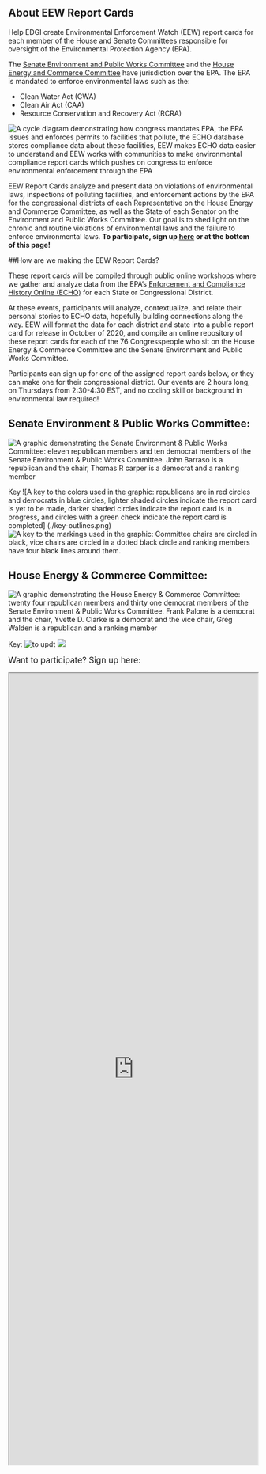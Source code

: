 <!--This is the main content file to edit for this page. It is embedded in src/pages/cd-reports.js-->

## About EEW Report Cards
Help EDGI create Environmental Enforcement Watch (EEW) report cards for each member of the House and Senate Committees responsible for oversight of the Environmental Protection Agency (EPA).

The [Senate Environment and Public Works Committee](https://www.epw.senate.gov/public/) and the [House Energy and Commerce Committee](https://energycommerce.house.gov/) have jurisdiction over the EPA. The EPA is mandated to enforce environmental laws such as the:

* Clean Water Act (CWA)
* Clean Air Act (CAA)
* Resource Conservation and Recovery Act (RCRA)

![A cycle diagram demonstrating how congress mandates EPA, the EPA issues and enforces permits to facilities that pollute, the ECHO database stores compliance data about these facilities, EEW makes ECHO data easier to understand and EEW works with communities to make environmental compliance report cards which pushes on congress to enforce environmental enforcement through the EPA](./report-card-tracker.png)

EEW Report Cards analyze and present data on violations of environmental laws, inspections of polluting facilities, and enforcement actions by the EPA for the congressional districts of each Representative on the House Energy and Commerce Committee, as well as the State of each Senator on the Environment and Public Works Committee. Our goal is to shed light on the chronic and routine violations of environmental laws and the failure to enforce environmental laws. <b>To participate, sign up [here](https://docs.google.com/forms/d/e/1FAIpQLSecS_MMcDyMlF_BMECQeOvCGPBtAa5lGIM5chDL_7iXfPH-NA/viewform?usp=sf_link) or at the bottom of this page!</b>

##How are we making the EEW Report Cards?

These report cards will be compiled through public online workshops where we gather and analyze data from the EPA’s [Enforcement and Compliance History Online (ECHO)](https://echo.epa.gov/) for each State or Congressional District.

At these events, participants will analyze, contextualize, and relate their personal stories to ECHO data, hopefully building connections along the way. EEW will format the data for each district and state into a public report card for release in October of 2020, and compile an online repository of these report cards for each of the 76 Congresspeople who sit on the House Energy & Commerce Committee and the Senate Environment and Public Works Committee. 

Participants can sign up for one of the assigned report cards below, or they can make one for their congressional district. Our events are 2 hours long, on Thursdays from 2:30-4:30 EST, and no coding skill or background in environmental law required!

## Senate Environment & Public Works Committee:

![A graphic demonstrating the Senate Environment & Public Works Committee: eleven republican members and ten democrat members of the Senate Environment & Public Works Committee. John Barraso is a republican and the chair, Thomas R carper is a democrat and a ranking member](./senate-env-pw.png)

Key
![A key to the colors used in the graphic: republicans are in red circles and democrats in blue circles, lighter shaded circles indicate the report card is yet to be made, darker shaded circles indicate the report card is in progress, and circles with a green check indicate the report card is completed] (./key-outlines.png)
![A key to the markings used in the graphic: Committee chairs are circled in black, vice chairs are circled in a dotted black circle and ranking members have four black lines around them.](./key-progress.png)


## House Energy & Commerce Committee:

![A graphic demonstrating the House Energy & Commerce Committee: twenty four republican members and thirty one democrat members of the Senate Environment & Public Works Committee. Frank Palone is a democrat and the chair, Yvette D. Clarke is a democrat and the vice chair, Greg Walden is a republican and a ranking member](house-energy-commerce.png)

Key:
![ to updt](./key-outlines.png)
![](./key-progress.png)

<big>Want to participate? Sign up here:</big>

<iframe src="https://docs.google.com/forms/d/e/1FAIpQLSecS_MMcDyMlF_BMECQeOvCGPBtAa5lGIM5chDL_7iXfPH-NA/viewform" width = 100% height=1600px/>
